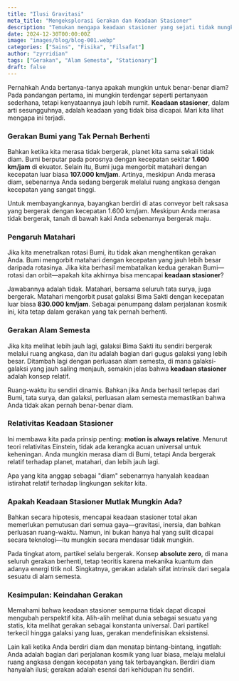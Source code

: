 ```yaml
---
title: "Ilusi Gravitasi"
meta_title: "Mengeksplorasi Gerakan dan Keadaan Stasioner"
description: "Temukan mengapa keadaan stasioner yang sejati tidak mungkin tercapai dalam alam semesta yang selalu bergerak."
date: 2024-12-30T00:00:00Z
image: "images/blog/blog-001.webp"
categories: ["Sains", "Fisika", "Filsafat"]
author: "zyrridian"
tags: ["Gerakan", "Alam Semesta", "Stationary"]
draft: false
---
```


Pernahkah Anda bertanya-tanya apakah mungkin untuk benar-benar diam? Pada pandangan pertama, ini mungkin terdengar seperti pertanyaan sederhana, tetapi kenyataannya jauh lebih rumit. **Keadaan stasioner**, dalam arti sesungguhnya, adalah keadaan yang tidak bisa dicapai. Mari kita lihat mengapa ini terjadi.

### Gerakan Bumi yang Tak Pernah Berhenti

Bahkan ketika kita merasa tidak bergerak, planet kita sama sekali tidak diam. Bumi berputar pada porosnya dengan kecepatan sekitar **1.600 km/jam** di ekuator. Selain itu, Bumi juga mengorbit matahari dengan kecepatan luar biasa **107.000 km/jam**. Artinya, meskipun Anda merasa diam, sebenarnya Anda sedang bergerak melalui ruang angkasa dengan kecepatan yang sangat tinggi.

Untuk membayangkannya, bayangkan berdiri di atas conveyor belt raksasa yang bergerak dengan kecepatan 1.600 km/jam. Meskipun Anda merasa tidak bergerak, tanah di bawah kaki Anda sebenarnya bergerak maju.

### Pengaruh Matahari

Jika kita menetralkan rotasi Bumi, itu tidak akan menghentikan gerakan Anda. Bumi mengorbit matahari dengan kecepatan yang jauh lebih besar daripada rotasinya. Jika kita berhasil membatalkan kedua gerakan Bumi—rotasi dan orbit—apakah kita akhirnya bisa mencapai **keadaan stasioner**?

Jawabannya adalah tidak. Matahari, bersama seluruh tata surya, juga bergerak. Matahari mengorbit pusat galaksi Bima Sakti dengan kecepatan luar biasa **830.000 km/jam**. Sebagai penumpang dalam perjalanan kosmik ini, kita tetap dalam gerakan yang tak pernah berhenti.

### Gerakan Alam Semesta

Jika kita melihat lebih jauh lagi, galaksi Bima Sakti itu sendiri bergerak melalui ruang angkasa, dan itu adalah bagian dari gugus galaksi yang lebih besar. Ditambah lagi dengan perluasan alam semesta, di mana galaksi-galaksi yang jauh saling menjauh, semakin jelas bahwa **keadaan stasioner** adalah konsep relatif.

Ruang-waktu itu sendiri dinamis. Bahkan jika Anda berhasil terlepas dari Bumi, tata surya, dan galaksi, perluasan alam semesta memastikan bahwa Anda tidak akan pernah benar-benar diam.

### Relativitas Keadaan Stasioner

Ini membawa kita pada prinsip penting: **motion is always relative**. Menurut teori relativitas Einstein, tidak ada kerangka acuan universal untuk keheningan. Anda mungkin merasa diam di Bumi, tetapi Anda bergerak relatif terhadap planet, matahari, dan lebih jauh lagi.

Apa yang kita anggap sebagai "diam" sebenarnya hanyalah keadaan istirahat relatif terhadap lingkungan sekitar kita.

### Apakah Keadaan Stasioner Mutlak Mungkin Ada?

Bahkan secara hipotesis, mencapai keadaan stasioner total akan memerlukan pemutusan dari semua gaya—gravitasi, inersia, dan bahkan perluasan ruang-waktu. Namun, ini bukan hanya hal yang sulit dicapai secara teknologi—itu mungkin secara mendasar tidak mungkin.

Pada tingkat atom, partikel selalu bergerak. Konsep **absolute zero**, di mana seluruh gerakan berhenti, tetap teoritis karena mekanika kuantum dan adanya energi titik nol. Singkatnya, gerakan adalah sifat intrinsik dari segala sesuatu di alam semesta.

### Kesimpulan: Keindahan Gerakan

Memahami bahwa keadaan stasioner sempurna tidak dapat dicapai mengubah perspektif kita. Alih-alih melihat dunia sebagai sesuatu yang statis, kita melihat gerakan sebagai konstanta universal. Dari partikel terkecil hingga galaksi yang luas, gerakan mendefinisikan eksistensi.

Lain kali ketika Anda berdiri diam dan menatap bintang-bintang, ingatlah: Anda adalah bagian dari perjalanan kosmik yang luar biasa, melaju melalui ruang angkasa dengan kecepatan yang tak terbayangkan. Berdiri diam hanyalah ilusi; gerakan adalah esensi dari kehidupan itu sendiri.
